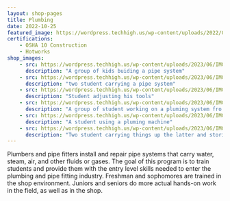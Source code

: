 ```yaml
---
layout: shop-pages
title: Plumbing
date: 2022-10-25
featured_image: https://wordpress.techhigh.us/wp-content/uploads/2022/04/sigmund-4CNNH2KEjhc-unsplash-1.jpg
certifications:
    - OSHA 10 Construction
    - Hotworks
shop_images:
    - src: https://wordpress.techhigh.us/wp-content/uploads/2023/06/IMG_4598.HEIC.jpg
      description: "A group of kids buiding a pipe system"
    - src: https://wordpress.techhigh.us/wp-content/uploads/2023/06/IMG_4590.HEIC.jpg
      description: "two student carrying a pipe system"
    - src: https://wordpress.techhigh.us/wp-content/uploads/2023/06/IMG_3663.HEIC.jpg
      description: "Student adjusting his tools"
    - src: https://wordpress.techhigh.us/wp-content/uploads/2023/06/IMG_7973.HEIC.jpg
      description: "A group of student working on a pluming system fro a sink"
    - src: https://wordpress.techhigh.us/wp-content/uploads/2023/06/IMG_7950.HEIC.jpg
      description: "A student using a pluming machine"
    - src: https://wordpress.techhigh.us/wp-content/uploads/2023/06/IMG_3648.HEIC.jpg
      description: "Two student carrying things up the latter and storing it"
---
```


Plumbers and pipe fitters install and repair pipe systems that carry water, steam, air, and other fluids or gases. The goal of this program is to train students and provide them with the entry level skills needed to enter the plumbing and pipe fitting industry. Freshman and sophomores are trained in the shop environment. Juniors and seniors do more actual hands-on work in the field, as well as in the shop.





